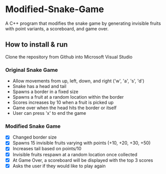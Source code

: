 # Modified-Snake-Game
A C++ program that modifies the snake game by generating invisible fruits with point variants, a scoreboard, and game over.

## How to install & run
Clone the repository from Github into Microsoft Visual Studio

### Original Snake Game
* Allow movements from up, left, down, and right ('w', 'a', 's', 'd')
* Snake has a head and tail
* Spawns a border in a fixed size
* Spawns a fruit at a random location within the border
* Scores increases by 10 when a fruit is picked up
* Game over when the head hits the border or itself
* User can press 'x' to end the game

### Modified Snake Game
- [x] Changed border size
- [x] Spawns 15 invisible fruits varying with points (+10, +20, +30, +50)
- [x] Increases tail based on points/10 
- [x] Invisible fruits respawn at a random location once collected
- [x] At Game Over, a scoreboard will be displayed with the top 3 scores
- [x] Asks the user if they would like to play again

